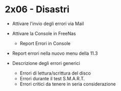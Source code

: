 # 2x06 - Disastri

- Attivare l'invio degli errori via Mail

- Attivare la Console in FreeNas
  - Report Errori in Console
- Report errori nella nuovo menu della 11.3
- Descrizione degli errori generici
  - Errori di lettura/scrittura del disco
  - Errori durante il test S.M.A.R.T.
  - Errori critici da tenere in seria considerazione
